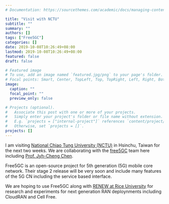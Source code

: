 ```yaml
---
# Documentation: https://sourcethemes.com/academic/docs/managing-content/

title: "Visit with NCTU"
subtitle: ""
summary: ""
authors: []
tags: ["Free5GC"]
categories: []
date: 2019-10-08T10:26:49+08:00
lastmod: 2019-10-08T10:26:49+08:00
featured: false
draft: false

# Featured image
# To use, add an image named `featured.jpg/png` to your page's folder.
# Focal points: Smart, Center, TopLeft, Top, TopRight, Left, Right, BottomLeft, Bottom, BottomRight.
image:
  caption: ""
  focal_point: ""
  preview_only: false

# Projects (optional).
#   Associate this post with one or more of your projects.
#   Simply enter your project's folder or file name without extension.
#   E.g. `projects = ["internal-project"]` references `content/project/deep-learning/index.md`.
#   Otherwise, set `projects = []`.
projects: []
---
```


I am visiting [National Chiao Tung University (NCTU)](https://www.nctu.edu.tw/en) in Hsinchu, Taiwan for the next two weeks. We are collaborating with the [free5GC](https://www.free5gc.org/) team here including [Prof. Jyh-Cheng Chen](https://people.cs.nctu.edu.tw/~jcc/). 

Free5GC is an open-source project for 5th generation (5G) mobile core network. Their stage 2 release will be very soon and include many features of the 5G CN including the service based interface. 

We are hoping to use Free5GC along with [RENEW at Rice University](https://renew.rice.edu/) for research and experiments for next generation RAN deploynments including CloudRAN and Cell Free. 